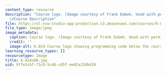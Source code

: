 ```yaml
---
content_type: resource
description: "Course logo. (Image courtesy of Frank Dabek. Used with permission.)\r\
  \nCourse Description"
file: https://ol-ocw-studio-app-production.s3.amazonaws.com/courses/6-824-distributed-computer-systems-engineering-spring-2006/9ffe1cbf71c05c46cd5feed2a13db420_6-824s06.jpg
file_type: image/jpeg
image_metadata:
  caption: Course logo. (Image courtesy of Frank Dabek. Used with permission.)
  credit: ''
  image-alt: 6.824 Course logo showing programming code below the course name.
learning_resource_types: []
resourcetype: Image
title: 6-824s06.jpg
uid: 9ffe1cbf-71c0-5c46-cd5f-eed2a13db420
---
```

